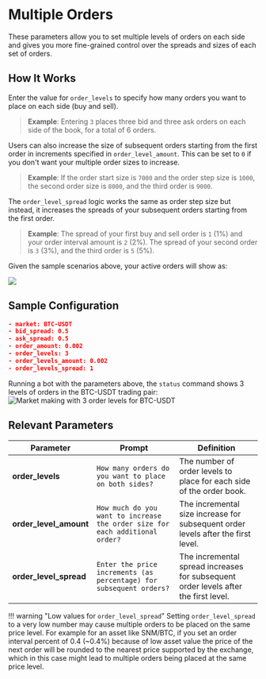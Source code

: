 # Multiple Orders

These parameters allow you to set multiple levels of orders on each side and gives you more fine-grained control over the spreads and sizes of each set of orders.

## How It Works

Enter the value for `order_levels` to specify how many orders you want to place on each side (buy and sell).

>**Example**: Entering `3` places three bid and three ask orders on each side of the book, for a total of 6 orders.

Users can also increase the size of subsequent orders starting from the first order in increments specified in `order_level_amount`. This can be set to `0` if you don't want your multiple order sizes to increase.

>**Example**: If the order start size is `7000` and the order step size is `1000`, the second order size is `8000`, and the third order is `9000`.

The `order_level_spread` logic works the same as order step size but instead, it increases the spreads of your subsequent orders starting from the first order.

>**Example**: The spread of your first buy and sell order is `1` (1%) and your order interval amount is `2` (2%). The spread of your second order is `3` (3%), and the third order is `5` (5%).

Given the sample scenarios above, your active orders will show as:

![](/assets/img/multiple_orders1.png)


## Sample Configuration

```json
- market: BTC-USDT
- bid_spread: 0.5
- ask_spread: 0.5
- order_amount: 0.002
- order_levels: 3
- order_levels_amount: 0.002
- order_levels_spread: 1
```

Running a bot with the parameters above, the `status` command shows 3 levels of orders in the BTC-USDT trading pair: 
![Market making with 3 order levels for BTC-USDT](/assets/img/multiple-orders.png)


## Relevant Parameters

| Parameter | Prompt | Definition |
|-----------|--------|------------|
| **order_levels** | `How many orders do you want to place on both sides?` | The number of order levels to place for each side of the order book. |
| **order_level_amount** | `How much do you want to increase the order size for each additional order?` | The incremental size increase for subsequent order levels after the first level. |
| **order_level_spread** | `Enter the price increments (as percentage) for subsequent orders?` | The incremental spread increases for subsequent order levels after the first level. |

!!! warning "Low values for `order_level_spread`"
    Setting `order_level_spread` to a very low number may cause multiple orders to be placed on the same price level. For example for an asset like SNM/BTC, if you set an order interval percent of 0.4 (~0.4%) because of low asset value the price of the next order will be rounded to the nearest price supported by the exchange, which in this case might lead to multiple orders being placed at the same price level.
